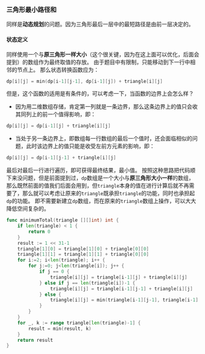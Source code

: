 ### 三角形最小路径和

同样是**动态规划**的问题。因为三角形最后一层中的最短路径是由前一层决定的。

#### 状态定义
同样使用一个与**原三角形一样大小**（这个很关键，因为在这上面可以优化，后面会提到）的数组作为最终取值的存放。
由于题目中有限制，只能移动到下一行中相邻的节点上。
那么状态转换函数应为：
```go
dp[i][j] = min(dp[i-1][j-1], dp[i-1][j]) + triangle[i][j]
```
但是，这个函数的适用是有条件的，可以考虑一下，当函数的边界上会怎么样？
* 因为用二维数组存储，肯定第一列就是一条边界，那么这条边界上的值只会收其同列上的前一个值得影响，即：
```go
dp[i][j] = dp[i-1][j] + triangle[i][j]
```
* 当处于另一条边界上，即数组每一行数组的最后一个值时，还会面临相似的问题，此时该边界上的值只能是收受左前方元素的影响，即：
```go
dp[i][j] = dp[i-1][j-1] + triangle[i][j]
```
最后对最后一行进行遍历，即可获得最终结果，最小值。
按照这种思路把代码顺下来没问题，但是前面提到过，`dp`数组是一个大小与**原三角形大小一样**的数组，那么既然前面的值我们后面会用到，但`triangle`本身的值在进行计算后就不再需要了，那么就可以考虑让原来的`triangle`既承担`triangle`的功能，同时也承担起`dp`的功能。
即不需要新建立`dp`数组，而在原来的`triangle`数组上操作，可以大大降低空间复杂的。
```go
func minimumTotal(triangle [][]int) int {
	if len(triangle) < 1 {
		return 0
	}
	result := 1 << 31-1
	triangle[1][0] = triangle[1][0] + triangle[0][0]
	triangle[1][1] = triangle[1][1] + triangle[0][0]
	for i:=2; i<len(triangle); i++ {
		for j:=0; j<len(triangle[i]); j++ {
			if j == 0 {
				triangle[i][j] = triangle[i-1][j] + triangle[i][j]
			} else if j == len(triangle[i])-1 {
				triangle[i][j] = triangle[i-1][j-1] + triangle[i][j]
			} else {
				triangle[i][j] = min(triangle[i-1][j-1], triangle[i-1][j]) + triangle[i][j]
			}
		}
	}
	for _, k := range triangle[len(triangle)-1] {
		result = min(result, k)
	}
	return result
}
```

